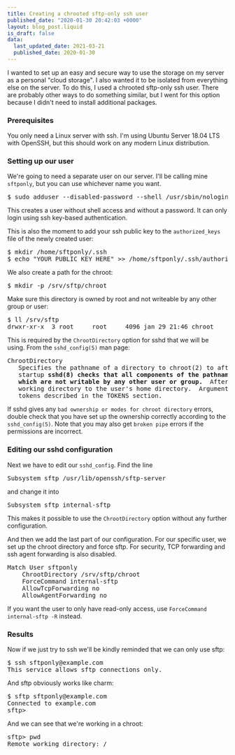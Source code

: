 ```yaml
---
title: Creating a chrooted sftp-only ssh user
published_date: "2020-01-30 20:42:03 +0000"
layout: blog_post.liquid
is_draft: false
data:
  last_updated_date: 2021-03-21
  published_date: 2020-01-30
---
```

I wanted to set up an easy and secure way to use the storage on my server as a personal
"cloud storage". I also wanted it to be isolated from everything else on the server.
To do this, I used a chrooted sftp-only ssh user. There are probably other ways
to do something similar, but I went for this option because I didn't need to install
additional packages.

### Prerequisites
You only need a Linux server with ssh. I'm using Ubuntu Server 18.04 LTS with OpenSSH,
but this should work on any modern Linux distribution.

### Setting up our user
We're going to need a separate user on our server. I'll be calling mine `sftponly`, but
you can use whichever name you want.

<pre>
$ sudo adduser --disabled-password --shell /usr/sbin/nologin sftponly
</pre>

This creates a user without shell access and without a password. It can only login using
ssh key-based authentication.

This is also the moment to add your ssh public key to the `authorized_keys` file of the
newly created user:
<pre>
$ mkdir /home/sftponly/.ssh
$ echo "YOUR PUBLIC KEY HERE" >> /home/sftponly/.ssh/authorized_keys
</pre>

We also create a path for the chroot:
<pre>
$ mkdir -p /srv/sftp/chroot
</pre>

Make sure this directory is owned by root and not writeable by any other group or user:
<pre>
$ ll /srv/sftp
drwxr-xr-x  3 root     root     4096 jan 29 21:46 chroot
</pre>

This is required by the `ChrootDirectory` option for sshd that we will be using. From
the `sshd_config(5)` man page:
<pre>
ChrootDirectory
   Specifies the pathname of a directory to chroot(2) to after authentication.  At session
   startup <b>sshd(8) checks that all components of the pathname are root-owned directories
   which are not writable by any other user or group.</b>  After the chroot, sshd(8) changes the
   working directory to the user's home directory.  Arguments to ChrootDirectory accept the
   tokens described in the TOKENS section.
</pre>

If sshd gives any `bad ownership or modes for chroot directory` errors, double check that
you have set up the ownership correctly according to the `sshd_config(5)`. Note that you
may also get `broken pipe` errors if the permissions are incorrect.

### Editing our sshd configuration

Next we have to edit our `sshd_config`. Find the line
<pre>
Subsystem sftp /usr/lib/openssh/sftp-server
</pre>
and change it into
<pre>
Subsystem sftp internal-sftp
</pre>

This makes it possible to use the `ChrootDirectory` option without any further configuration.

And then we add the last part of our configuration. For our specific user, we set up the
chroot directory and force sftp. For security, TCP forwarding and ssh agent forwarding
is also disabled.
<pre>
Match User sftponly
    ChrootDirectory /srv/sftp/chroot
    ForceCommand internal-sftp
    AllowTcpForwarding no
    AllowAgentForwarding no
</pre>

If you want the user to only have read-only access, use <code>ForceCommand internal-sftp -R</code> instead.

### Results

Now if we just try to ssh we'll be kindly reminded that we can only use sftp:
<pre>
$ ssh sftponly@example.com
This service allows sftp connections only.
</pre>

And sftp obviously works like charm:
<pre>
$ sftp sftponly@example.com
Connected to example.com
sftp>
</pre>

And we can see that we're working in a chroot:
<pre>
sftp> pwd
Remote working directory: /
</pre>

